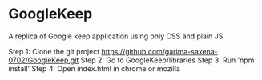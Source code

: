 # GoogleKeep
A replica of Google keep application using only CSS and plain JS

Step 1: Clone the git project  https://github.com/garima-saxena-0702/GoogleKeep.git
Step 2: Go to GoogleKeep/libraries
Step 3: Run 'npm install'
Step 4: Open index.html in chrome or mozilla 
